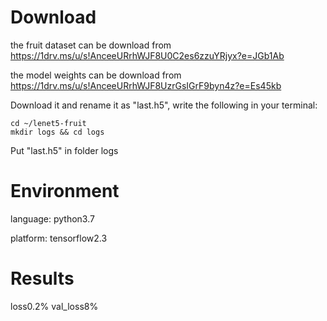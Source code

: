 # Download
the fruit dataset can be download from https://1drv.ms/u/s!AnceeURrhWJF8U0C2es6zzuYRjyx?e=JGb1Ab

the model weights can be download from https://1drv.ms/u/s!AnceeURrhWJF8UzrGsIGrF9byn4z?e=Es45kb

Download it and rename it as "last.h5", write the following in your terminal:

```
cd ~/lenet5-fruit
mkdir logs && cd logs
```

Put "last.h5" in folder logs

# Environment 
language: python3.7

platform: tensorflow2.3

# Results
loss0.2% val_loss8%
